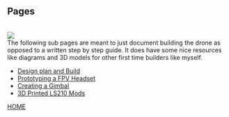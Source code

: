 ## Pages
<br>
<img src="{{ "/pictures/blockgoggles.png?raw=true" | prepend: site.baseurl }}" />
<br>
The following sub pages are meant to just document building the drone as opposed to
a written step by step guide. It does have some nice resources like diagrams and 3D
models for other first time builders like myself.
<ul>
  <li><a href="http://mitchellstride.com/Quadcopter/build/">Design plan and Build</a></li>
  <li><a href="http://mitchellstride.com/Quadcopter/fpvheadset/">Prototyping a FPV Headset</a></li>
  <li><a href="http://mitchellstride.com/Quadcopter/gimbal/">Creating a Gimbal</a></li>
  <li><a href="http://mitchellstride.com/Quadcopter/3Dprintedmods/">3D Printed LS210 Mods</a></li>
</ul>

<a href="http://mitchellstride.com/">HOME</a>
